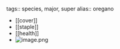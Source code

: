 tags:: species, major, super
alias:: oregano

- [[cover]]
- [[staple]]
- [[health]]
- ![image.png](https://peach-geographical-bat-397.mypinata.cloud/ipfs/QmaBvXVYxhVEVHLaobVpXyirfFDoypBFncKVBv7Lip76Bk)